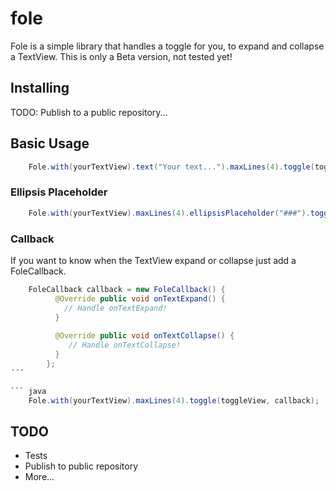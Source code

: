 # fole

Fole is a simple library that handles a toggle for you, to expand and collapse a TextView.
This is only a Beta version, not tested yet!

## Installing

TODO: Publish to a public repository...

## Basic Usage

``` java
    Fole.with(yourTextView).text("Your text...").maxLines(4).toggle(toggleView);
```

### Ellipsis Placeholder

``` java
    Fole.with(yourTextView).maxLines(4).ellipsisPlaceholder("###").toggle(toggleView);
```

### Callback

If you want to know when the TextView expand or collapse just add a FoleCallback.

``` java
    FoleCallback callback = new FoleCallback() {
          @Override public void onTextExpand() {
            // Handle onTextExpand!
          }
    
          @Override public void onTextCollapse() {
             // Handle onTextCollapse!
          }
        };
´´´

``` java
    Fole.with(yourTextView).maxLines(4).toggle(toggleView, callback);
```

## TODO

- Tests
- Publish to public repository
- More...